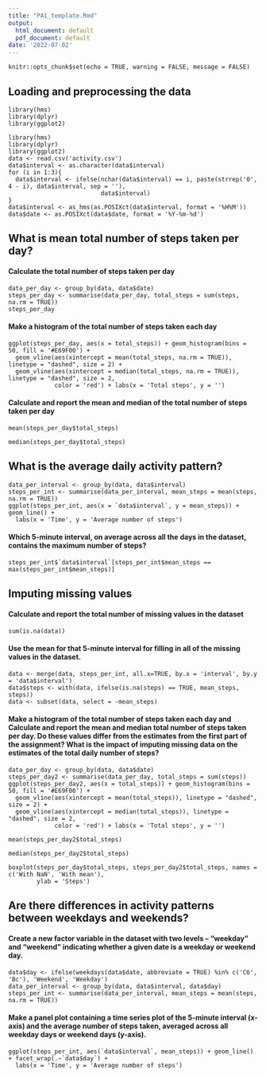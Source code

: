 ```yaml
---
title: "PA1_template.Rmd"
output:
  html_document: default
  pdf_document: default
date: '2022-07-02'
---
```


```{r setup, include=FALSE}
knitr::opts_chunk$set(echo = TRUE, warning = FALSE, message = FALSE)
```

## Loading and preprocessing the data
```{r}
library(hms)
library(dplyr)
library(ggplot2)
```

```{r}
library(hms)
library(dplyr)
library(ggplot2)
data <- read.csv('activity.csv')
data$interval <- as.character(data$interval)
for (i in 1:3){
  data$interval <- ifelse(nchar(data$interval) == i, paste(strrep('0', 4 - i), data$interval, sep = ''), 
                          data$interval)
}
data$interval <- as_hms(as.POSIXct(data$interval, format = '%H%M'))
data$date <- as.POSIXct(data$date, format = '%Y-%m-%d')
```

## What is mean total number of steps taken per day?

#### Calculate the total number of steps taken per day

```{r}
data_per_day <- group_by(data, data$date)
steps_per_day <- summarise(data_per_day, total_steps = sum(steps, na.rm = TRUE))
steps_per_day
```

#### Make a histogram of the total number of steps taken each day

```{r}
ggplot(steps_per_day, aes(x = total_steps)) + geom_histogram(bins = 50, fill = '#E69F00') + 
  geom_vline(aes(xintercept = mean(total_steps, na.rm = TRUE)), linetype = "dashed", size = 2) + 
  geom_vline(aes(xintercept = median(total_steps, na.rm = TRUE)), linetype = "dashed", size = 2, 
             color = 'red') + labs(x = 'Total steps', y = '') 
```

#### Calculate and report the mean and median of the total number of steps taken per day

```{r}
mean(steps_per_day$total_steps)
```
```{r}
median(steps_per_day$total_steps)
```

## What is the average daily activity pattern?

```{r}
data_per_interval <- group_by(data, data$interval)
steps_per_int <- summarise(data_per_interval, mean_steps = mean(steps, na.rm = TRUE))
ggplot(steps_per_int, aes(x = `data$interval`, y = mean_steps)) + geom_line() + 
  labs(x = 'Time', y = 'Average number of steps')

```

#### Which 5-minute interval, on average across all the days in the dataset, contains the maximum number of steps?

```{r}
steps_per_int$`data$interval`[steps_per_int$mean_steps == max(steps_per_int$mean_steps)]

```

## Imputing missing values

#### Calculate and report the total number of missing values in the dataset

```{r}
sum(is.na(data))
```

#### Use the mean for that 5-minute interval for filling in all of the missing values in the dataset.

```{r}
data <- merge(data, steps_per_int, all.x=TRUE, by.x = 'interval', by.y = 'data$interval')
data$steps <- with(data, ifelse(is.na(steps) == TRUE, mean_steps, steps))
data <- subset(data, select = -mean_steps)
```

#### Make a histogram of the total number of steps taken each day and Calculate and report the mean and median total number of steps taken per day. Do these values differ from the estimates from the first part of the assignment? What is the impact of imputing missing data on the estimates of the total daily number of steps?

```{r}
data_per_day <- group_by(data, data$date)
steps_per_day2 <- summarise(data_per_day, total_steps = sum(steps))
ggplot(steps_per_day2, aes(x = total_steps)) + geom_histogram(bins = 50, fill = '#E69F00') + 
  geom_vline(aes(xintercept = mean(total_steps)), linetype = "dashed", size = 2) + 
  geom_vline(aes(xintercept = median(total_steps)), linetype = "dashed", size = 2, 
             color = 'red') + labs(x = 'Total steps', y = '') 
```
```{r}
mean(steps_per_day2$total_steps)
```
```{r}
median(steps_per_day2$total_steps)
```
```{r}
boxplot(steps_per_day$total_steps, steps_per_day2$total_steps, names = c('With NaN', 'With mean'), 
        ylab = 'Steps')
```

## Are there differences in activity patterns between weekdays and weekends?

#### Create a new factor variable in the dataset with two levels – “weekday” and “weekend” indicating whether a given date is a weekday or weekend day.

```{r}
data$day <- ifelse(weekdays(data$date, abbreviate = TRUE) %in% c('Сб', 'Вс'), 'Weekend', 'Weekday')
data_per_interval <- group_by(data, data$interval, data$day)
steps_per_int <- summarise(data_per_interval, mean_steps = mean(steps, na.rm = TRUE))
```
#### Make a panel plot containing a time series plot of the 5-minute interval (x-axis) and the average number of steps taken, averaged across all weekday days or weekend days (y-axis).
```{r, fig.width = 10, fig.height = 4.5}
ggplot(steps_per_int, aes(`data$interval`, mean_steps)) + geom_line() + facet_wrap(.~`data$day`) +
  labs(x = 'Time', y = 'Average number of steps')
```
